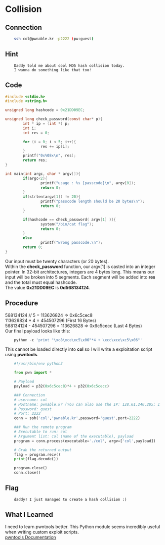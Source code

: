 # Collision

## Connection
```bash
	ssh col@pwnable.kr -p2222 (pw:guest)
```

## Hint
```
	Daddy told me about cool MD5 hash collision today.
	I wanna do something like that too!
```

## Code
```C
#include <stdio.h>
#include <string.h>

unsigned long hashcode = 0x21DD09EC;

unsigned long check_password(const char* p){
        int * ip = (int *) p;
        int i;
        int res = 0;

        for (i = 0; i < 5; i++){
                res += ip[i];
        }
        printf("0x%08x\n", res);
        return res;
}

int main(int argc, char * argv[]){
        if(argc<2){
                printf("usage : %s [passcode]\n", argv[0]);
                return 0;
        }
        if(strlen(argv[1]) != 20){
                printf("passcode length should be 20 bytes\n");
                return 0;
        }

        if(hashcode == check_password( argv[1] )){
                system("/bin/cat flag");
                return 0;
        }
        else
                printf("wrong passcode.\n");
        return 0;
}

```
Our input must be twenty characters (or 20 bytes).<br>
Within the <b>check_password</b> function, our argv[1] is casted into an integer pointer. In 32-bit architectures, integers are 4 bytes long. This means our input will be broken into 5 segments. Each segment will be added into <b>res</b> and the total must equal hashcode.<br>
The value <b>0x21DD09EC</b> is <b>0d568134124</b>.<br>

## Procedure
568134124 // 5 = 113626824 => 0x6c5cec8 <br>
113626824 * 4 = 454507296 (First 16 Bytes)<br>
568134124 - 454507296 = 113626828 => 0x6c5cecc (Last 4 Bytes)<br>
Our final payload looks like this:
```Python
	python -c 'print "\xc8\xce\xc5\x06"*4 + \xcc\xce\xc5\x06"'
```
This cannot be loaded directly into <b>col</b> so I will write a exploitation script using <b>pwntools</b>.
```Python
	#!/usr/bin/env python3

	from pwn import *

	# Payload
	payload = p32(0x6c5cec8)*4 + p32(0x6c5cecc)

	### Connection
	# username: col
	# Hostname: pwnable.kr (You can also use the IP: 128.61.240.205; I got this with dig)
	# Password: guest
	# Port: 2222
	conn = ssh('col','pwnable.kr',password='guest',port=2222)

	### Run the remote program
	# Executable to run: col
	# Argument list: col (name of the executable), payload
	program = conn.process(executable='./col', argv=['col',payload])

	# Grab the returned output
	flag = program.recv()
	print(flag.decode())

	program.close()
	conn.close()
```

## Flag
```
	daddy! I just managed to create a hash collision :)
```

## What I Learned
I need to learn pwntools better. This Python module seems incredibly useful when writing custom exploit scripts.<br>
<a href="https://python3-pwntools.readthedocs.io/en/latest/">pwntools Documentation</a><br>